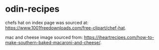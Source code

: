 # odin-recipes

chefs hat on index page was sourced at: https://www.1001freedownloads.com/free-clipart/chef-hat.

mac and cheese image sourced from: https://iheartrecipes.com/how-to-make-southern-baked-macaroni-and-cheese/.

